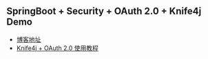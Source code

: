## SpringBoot + Security + OAuth 2.0 + Knife4j Demo

- [博客地址](https://www.techgrow.cn/posts/2cb9090c.html)
- [Knife4j + OAuth 2.0 使用教程](https://www.techgrow.cn/posts/e2246230.html#5-knife4j-zheng-he-oauth2-0)
